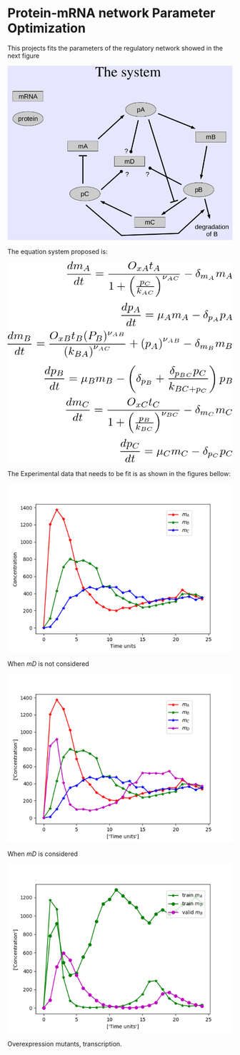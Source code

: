 # Protein-mRNA network Parameter Optimization

This projects fits the parameters of the regulatory network showed in the next figure

![system](system.png)

The equation system proposed is:

![equations](eqn_syst.png)

The Experimental data that needs to be fit is as shown in the figures bellow:


![Experimental_1](results/Experimental_1.png)

When *mD* is not considered


![Experimental_2](results/Experimental_2.png)

When *mD* is considered

![Experimental_3](results/Experimental_3.png)

Overexpression mutants, transcription.
